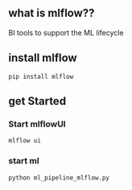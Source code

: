 ## what is mlflow??
BI tools to support the ML lifecycle

## install mlflow
```shell
pip install mlflow
```

## get Started
### Start mlflowUI
```shell
mlflow ui
```

### start ml
```shell
python ml_pipeline_mlflow.py
```

